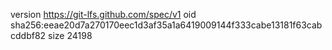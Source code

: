version https://git-lfs.github.com/spec/v1
oid sha256:eeae20d7a270170eec1d3af35a1a6419009144f333cabe13181f63cabcddbf82
size 24198
